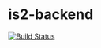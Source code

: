 # is2-backend
[![Build Status](https://travis-ci.org/mecdcme/is2-backend.svg?branch=master)](https://travis-ci.org/mecdcme/is2-backend)
